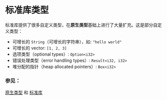 # 标准库类型

标准库提供了很多自定义类型，在**原生类型**基础上进行了大量扩充。这是部分自定义类型：

* 可增长的 `String`（可增长的字符串），如: `"hello world"`
* 可增长的 vector: `[1, 2, 3]`
* 选项类型（optional types）: `Option<i32>`
* 错误处理类型（error handling types）: `Result<i32, i32>`
* 堆分配的指针（heap allocated pointers）: `Box<i32>`

### 参见：

[原生类型][primitives] 和 [标准库][std]

[primitives]: ./primitives.html
[std]: http://doc.rust-lang.org/std/
